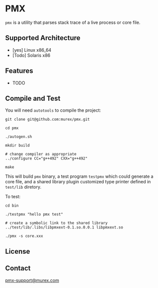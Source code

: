 # PMX 

`pmx` is a utility that parses stack trace of a live process or core file. 

## Supported Architecture

* [yes] Linux x86_64
* [Todo] Solaris x86

## Features

* TODO



## Compile and Test

You will need `autotools` to compile the project:

```
git clone git@github.com:murex/pmx.git

cd pmx

./autogen.sh 

mkdir build

# change compiler as appropriate
../configure CC="g++492" CXX="g++492"

make
```

This will build `pmx` binary, a test program `testpmx` which could generate a core file, 
and a shared library plugin customized type printer defined in `test/lib` diretory.

To test:

```
cd bin

./testpmx "hello pmx test"

# create a symbolic link to the shared library
../test/lib/.libs/libpmxext-0.1.so.0.0.1 libpmxext.so

./pmx -s core.xxx
```

## License

## Contact

pmx-support@murex.com


